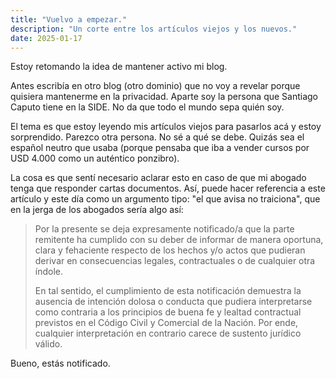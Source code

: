 ```yaml
---
title: "Vuelvo a empezar."
description: "Un corte entre los artículos viejos y los nuevos."
date: 2025-01-17
---
```


Estoy retomando la idea de mantener activo mi blog.

Antes escribía en otro blog (otro dominio) que no voy a revelar porque quisiera mantenerme en la privacidad. Aparte soy la persona que Santiago Caputo tiene en la SIDE. No da que todo el mundo sepa quién soy.

El tema es que estoy leyendo mis artículos viejos para pasarlos acá y estoy sorprendido. Parezco otra persona. No sé a qué se debe. Quizás sea el español neutro que usaba (porque pensaba que iba a vender cursos por USD 4.000 como un auténtico ponzibro).

La cosa es que sentí necesario aclarar esto en caso de que mi abogado tenga que responder cartas documentos. Así, puede hacer referencia a este artículo y este día como un argumento tipo: "el que avisa no traiciona", que en la jerga de los abogados sería algo así:

> Por la presente se deja expresamente notificado/a que la parte remitente ha cumplido con su deber de informar de manera oportuna, clara y fehaciente respecto de los hechos y/o actos que pudieran derivar en consecuencias legales, contractuales o de cualquier otra índole.  
>  
> En tal sentido, el cumplimiento de esta notificación demuestra la ausencia de intención dolosa o conducta que pudiera interpretarse como contraria a los principios de buena fe y lealtad contractual previstos en el Código Civil y Comercial de la Nación. Por ende, cualquier interpretación en contrario carece de sustento jurídico válido.

Bueno, estás notificado.
